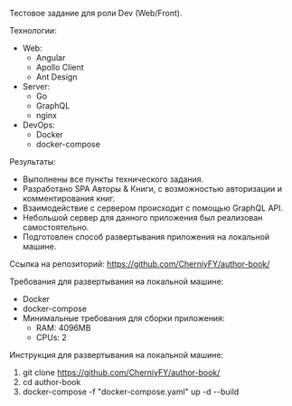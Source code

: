 Тестовое задание для роли Dev (Web/Front).

Технологии:
  - Web:
    - Angular
    - Apollo Client
    - Ant Design
  - Server:
    - Go
    - GraphQL
    - nginx
  - DevOps:
    - Docker
    - docker-compose

Результаты: 
  - Выполнены все пункты технического задания. 
  - Разработано SPA Авторы & Книги, с возможностью авторизации и комментирования книг. 
  - Взаимодействие с сервером происходит с помощью GraphQL API. 
  - Небольшой сервер для данного приложения был реализован самостоятельно. 
  - Подготовлен способ развертывания приложения на локальной машине.

Ссылка на репозиторий: https://github.com/CherniyFY/author-book/

Требования для развертывания на локальной машине:
- Docker
- docker-compose
- Минимальные требования для сборки приложения:
  - RAM: 4096MB
  - CPUs: 2

Инструкция для развертывания на локальной машине:
1. git clone https://github.com/CherniyFY/author-book/
2. cd author-book
3. docker-compose -f "docker-compose.yaml" up -d --build
